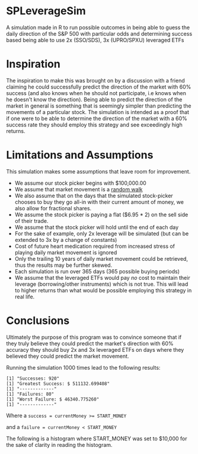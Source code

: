 # SPLeverageSim
A simulation made in R to run possible outcomes in being able to guess the daily direction of the S&amp;P 500 with particular odds and determining success based being able to use 2x (SSO/SDS), 3x (UPRO/SPXU) leveraged ETFs

# Inspiration
The inspiration to make this was brought on by a discussion with a friend claiming he could successfully predict the direction of the market with 60% success (and also knows when he should not participate, i.e knows when he doesn't know the direction). Being able to predict the direction of the market in general is something that is seemingly simpler than predicting the movements of a particular stock. The simulation is intended as a proof that if one were to be able to determine the direction of the market with a 60% success rate they should employ this strategy and see exceedingly high returns.

# Limitations and Assumptions
This simulation makes some assumptions that leave room for improvement. 
* We assume our stock picker begins with $100,000.00
* We assume that market movement is a [random walk](http://en.wikipedia.org/wiki/Random_walk_hypothesis)
* We also assume that on the days that the simulated stock-picker chooses to buy they go all-in with their current amount of money, we also allow for fractional shares. 
* We assume the stock picker is paying a flat ($6.95 * 2) on the sell side of their trade.
* We assume that the stock picker will hold until the end of each day 
* For the sake of example, only 2x leverage will be simulated (but can be extended to 3x by a change of constants)
* Cost of future heart medication required from increased stress of playing daily market movement is ignored
* Only the trailing 10 years of daily market movement could be retrieved, thus the results may be further skewed.
* Each simulation is run over 365 days (365 possible buying periods)
* We assume that the leveraged ETFs would pay *no* cost to maintain their leverage (borrowing/other instruments) which is not true. This will lead to higher returns than what would be possible employing this strategy in real life.

# Conclusions
Ultimately the purpose of this program was to convince someone that if they truly believe they could predict the market's direction with 60% accuracy they should buy 2x and 3x leveraged ETFs on days where they believed they could predict the market movement.

Running the simulation 1000 times lead to the following results:
```
[1] "Successes: 920"
[1] "Greatest Success: $ 511132.699408"
[1] "-------------"
[1] "Failures: 80"
[1] "Worst Failure: $ 46340.775260"
[1] "-------------"
```
Where a `success = currentMoney >= START_MONEY`

and a `failure = currentMoney < START_MONEY`

The following is a histogram where START_MONEY was set to $10,000 for the sake of clarity in reading the histogram.

